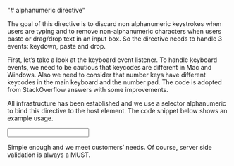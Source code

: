 "# alphanumeric directive" 


The goal of this directive is to discard non alphanumeric keystrokes when users are typing and to remove non-alphanumeric characters when users paste or drag/drop text in an input box. So the directive needs to handle 3 events: keydown, paste and drop.

First, let’s take a look at the keyboard event listener. To handle keyboard events, we need to be cautious that keycodes are different in Mac and Windows. Also we need to consider that number keys have different keycodes in the main keyboard and the number pad. The code is adopted from StackOverflow answers with some improvements.
  
All infrastructure has been established and we use a selector alphanumeric to bind this directive to the host element. The code snippet below shows an example usage.
  
<input type="text" alphanumeric  maxlength="3">

Simple enough and we meet customers’ needs. Of course, server side validation is always a MUST.
